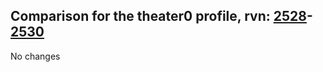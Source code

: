 ## Comparison for the theater0 profile, rvn: [2528](https://github.com/PRO100KatYT/FortniteProfileRevisions/tree/main/profiles/theater0/2528%20theater0.json)-[2530](https://github.com/PRO100KatYT/FortniteProfileRevisions/tree/main/profiles/theater0/2530%20theater0.json)

No changes
